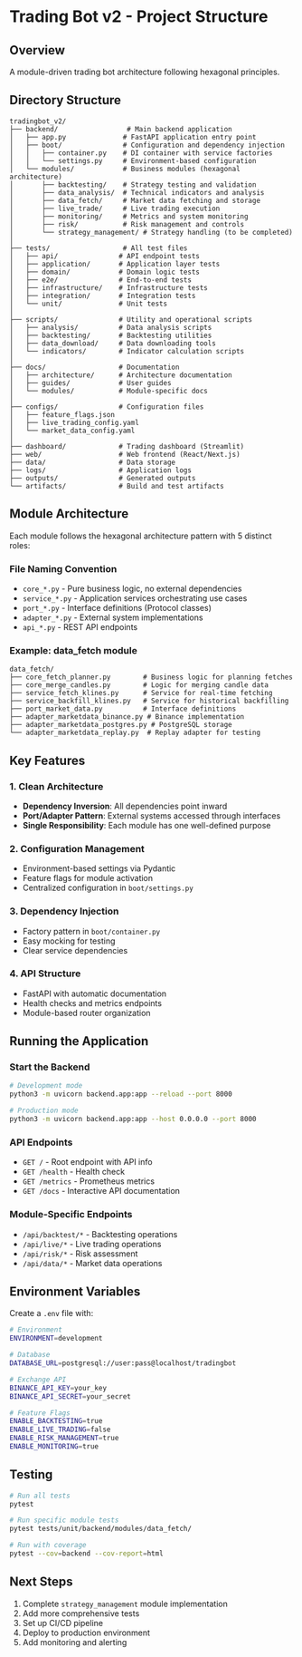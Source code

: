 # Trading Bot v2 - Project Structure

## Overview
A module-driven trading bot architecture following hexagonal principles.

## Directory Structure

```
tradingbot_v2/
├── backend/                 # Main backend application
│   ├── app.py              # FastAPI application entry point
│   ├── boot/               # Configuration and dependency injection
│   │   ├── container.py    # DI container with service factories
│   │   └── settings.py     # Environment-based configuration
│   └── modules/            # Business modules (hexagonal architecture)
│       ├── backtesting/    # Strategy testing and validation
│       ├── data_analysis/  # Technical indicators and analysis
│       ├── data_fetch/     # Market data fetching and storage
│       ├── live_trade/     # Live trading execution
│       ├── monitoring/     # Metrics and system monitoring
│       ├── risk/           # Risk management and controls
│       └── strategy_management/ # Strategy handling (to be completed)
│
├── tests/                  # All test files
│   ├── api/               # API endpoint tests
│   ├── application/       # Application layer tests
│   ├── domain/            # Domain logic tests
│   ├── e2e/               # End-to-end tests
│   ├── infrastructure/    # Infrastructure tests
│   ├── integration/       # Integration tests
│   └── unit/              # Unit tests
│
├── scripts/               # Utility and operational scripts
│   ├── analysis/          # Data analysis scripts
│   ├── backtesting/       # Backtesting utilities
│   ├── data_download/     # Data downloading tools
│   └── indicators/        # Indicator calculation scripts
│
├── docs/                  # Documentation
│   ├── architecture/      # Architecture documentation
│   ├── guides/            # User guides
│   └── modules/           # Module-specific docs
│
├── configs/               # Configuration files
│   ├── feature_flags.json
│   ├── live_trading_config.yaml
│   └── market_data_config.yaml
│
├── dashboard/             # Trading dashboard (Streamlit)
├── web/                   # Web frontend (React/Next.js)
├── data/                  # Data storage
├── logs/                  # Application logs
├── outputs/               # Generated outputs
└── artifacts/             # Build and test artifacts
```

## Module Architecture

Each module follows the hexagonal architecture pattern with 5 distinct roles:

### File Naming Convention
- `core_*.py` - Pure business logic, no external dependencies
- `service_*.py` - Application services orchestrating use cases
- `port_*.py` - Interface definitions (Protocol classes)
- `adapter_*.py` - External system implementations
- `api_*.py` - REST API endpoints

### Example: data_fetch module
```
data_fetch/
├── core_fetch_planner.py        # Business logic for planning fetches
├── core_merge_candles.py        # Logic for merging candle data
├── service_fetch_klines.py      # Service for real-time fetching
├── service_backfill_klines.py   # Service for historical backfilling
├── port_market_data.py          # Interface definitions
├── adapter_marketdata_binance.py # Binance implementation
├── adapter_marketdata_postgres.py # PostgreSQL storage
└── adapter_marketdata_replay.py  # Replay adapter for testing
```

## Key Features

### 1. Clean Architecture
- **Dependency Inversion**: All dependencies point inward
- **Port/Adapter Pattern**: External systems accessed through interfaces
- **Single Responsibility**: Each module has one well-defined purpose

### 2. Configuration Management
- Environment-based settings via Pydantic
- Feature flags for module activation
- Centralized configuration in `boot/settings.py`

### 3. Dependency Injection
- Factory pattern in `boot/container.py`
- Easy mocking for testing
- Clear service dependencies

### 4. API Structure
- FastAPI with automatic documentation
- Health checks and metrics endpoints
- Module-based router organization

## Running the Application

### Start the Backend
```bash
# Development mode
python3 -m uvicorn backend.app:app --reload --port 8000

# Production mode
python3 -m uvicorn backend.app:app --host 0.0.0.0 --port 8000
```

### API Endpoints
- `GET /` - Root endpoint with API info
- `GET /health` - Health check
- `GET /metrics` - Prometheus metrics
- `GET /docs` - Interactive API documentation

### Module-Specific Endpoints
- `/api/backtest/*` - Backtesting operations
- `/api/live/*` - Live trading operations
- `/api/risk/*` - Risk assessment
- `/api/data/*` - Market data operations

## Environment Variables

Create a `.env` file with:
```bash
# Environment
ENVIRONMENT=development

# Database
DATABASE_URL=postgresql://user:pass@localhost/tradingbot

# Exchange API
BINANCE_API_KEY=your_key
BINANCE_API_SECRET=your_secret

# Feature Flags
ENABLE_BACKTESTING=true
ENABLE_LIVE_TRADING=false
ENABLE_RISK_MANAGEMENT=true
ENABLE_MONITORING=true
```

## Testing

```bash
# Run all tests
pytest

# Run specific module tests
pytest tests/unit/backend/modules/data_fetch/

# Run with coverage
pytest --cov=backend --cov-report=html
```

## Next Steps

1. Complete `strategy_management` module implementation
2. Add more comprehensive tests
3. Set up CI/CD pipeline
4. Deploy to production environment
5. Add monitoring and alerting

